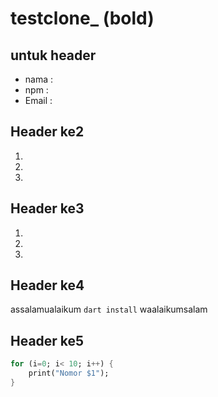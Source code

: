 # testclone_ (bold)
## untuk header
- nama  : 
- npm   :
- Email : 

## Header ke2
1. 
2. 
3. 

## Header ke3
1. 
2. 
3. 

## Header ke4
assalamualaikum ``dart install`` waalaikumsalam

## Header ke5
```dart
for (i=0; i< 10; i++) {
    print("Nomor $1");
}

